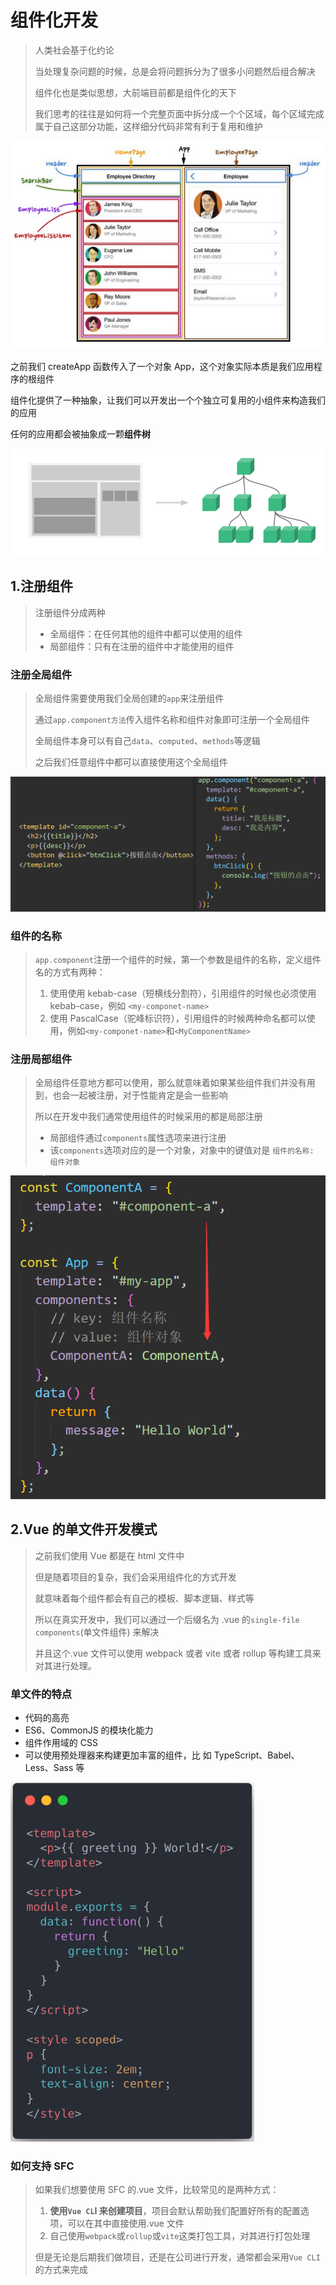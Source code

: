 # 组件化开发

> 人类社会基于化约论
>
> 当处理复杂问题的时候，总是会将问题拆分为了很多小问题然后组合解决
>
> 组件化也是类似思想，大前端目前都是组件化的天下
>
> 我们思考的往往是如何将一个完整页面中拆分成一个个区域，每个区域完成属于自己这部分功能，这样细分代码非常有利于复用和维护

![image-20220129185904814](https://raw.githubusercontent.com/xixixiaoyu/CloundImg2/main/image-20220129185904814.png)

之前我们 createApp 函数传入了一个对象 App，这个对象实际本质是我们应用程序的根组件

组件化提供了一种抽象，让我们可以开发出一个个独立可复用的小组件来构造我们的应用

任何的应用都会被抽象成一颗**组件树**

![image-20220129190333041](https://raw.githubusercontent.com/xixixiaoyu/CloundImg2/main/image-20220129190333041.png)

## 1.注册组件

> 注册组件分成两种
>
> - 全局组件：在任何其他的组件中都可以使用的组件
> - 局部组件：只有在注册的组件中才能使用的组件

### 注册全局组件

> 全局组件需要使用我们全局创建的`app`来注册组件
>
> 通过`app.component方法`传入组件名称和组件对象即可注册一个全局组件
>
> 全局组件本身可以有自己`data`、`computed`、`methods`等逻辑
>
> 之后我们任意组件中都可以直接使用这个全局组件

![image-20220129190944198](https://raw.githubusercontent.com/xixixiaoyu/CloundImg2/main/image-20220129190944198.png)

### 组件的名称

> `app.component`注册一个组件的时候，第一个参数是组件的名称，定义组件名的方式有两种：
>
> 1. 使用使用 kebab-case（短横线分割符），引用组件的时候也必须使用 kebab-case，例如 `<my-componet-name>`
> 2. 使用 PascalCase（驼峰标识符），引用组件的时候两种命名都可以使用，例如`<my-componet-name>`和`<MyComponentName>`

### 注册局部组件

> 全局组件任意地方都可以使用，那么就意味着如果某些组件我们并没有用到，也会一起被注册，对于性能肯定是会一些影响
>
> 所以在开发中我们通常使用组件的时候采用的都是局部注册
>
> - 局部组件通过`components`属性选项来进行注册
> - 该`components`选项对应的是一个对象，对象中的键值对是 `组件的名称: 组件对象`

![image-20220129191848215](https://raw.githubusercontent.com/xixixiaoyu/CloundImg2/main/image-20220129191848215.png)

## 2.Vue 的单文件开发模式

> 之前我们使用 Vue 都是在 html 文件中
>
> 但是随着项目的复杂，我们会采用组件化的方式开发
>
> 就意味着每个组件都会有自己的模板、脚本逻辑、样式等
>
> 所以在真实开发中，我们可以通过一个后缀名为 .vue 的`single-file components`(单文件组件) 来解决
>
> 并且这个.vue 文件可以使用 webpack 或者 vite 或者 rollup 等构建工具来对其进行处理。

### 单文件的特点

- 代码的高亮
- ES6、CommonJS 的模块化能力
- 组件作用域的 CSS
- 可以使用预处理器来构建更加丰富的组件，比 如 TypeScript、Babel、Less、Sass 等

![image-20220129192439694](https://raw.githubusercontent.com/xixixiaoyu/CloundImg2/main/image-20220129192439694.png)

### 如何支持 SFC

> 如果我们想要使用 SFC 的.vue 文件，比较常见的是两种方式：
>
> 1. **使用`Vue CL`I 来创建项目**，项目会默认帮助我们配置好所有的配置选项，可以在其中直接使用.vue 文件
> 2. 自己使用`webpack`或`rollup`或`vite`这类打包工具，对其进行打包处理
>
> 但是无论是后期我们做项目，还是在公司进行开发，通常都会采用`Vue CLI`的方式来完成
